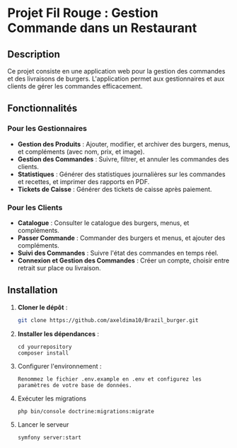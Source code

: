 # Projet Fil Rouge : Gestion Commande dans un Restaurant

## Description
Ce projet consiste en une application web pour la gestion des commandes et des livraisons de burgers. L'application permet aux gestionnaires et aux clients de gérer les commandes efficacement.

## Fonctionnalités

### Pour les Gestionnaires
- **Gestion des Produits** : Ajouter, modifier, et archiver des burgers, menus, et compléments (avec nom, prix, et image).
- **Gestion des Commandes** : Suivre, filtrer, et annuler les commandes des clients.
- **Statistiques** : Générer des statistiques journalières sur les commandes et recettes, et imprimer des rapports en PDF.
- **Tickets de Caisse** : Générer des tickets de caisse après paiement.

### Pour les Clients
- **Catalogue** : Consulter le catalogue des burgers, menus, et compléments.
- **Passer Commande** : Commander des burgers et menus, et ajouter des compléments.
- **Suivi des Commandes** : Suivre l'état des commandes en temps réel.
- **Connexion et Gestion des Commandes** : Créer un compte, choisir entre retrait sur place ou livraison.

## Installation

1. **Cloner le dépôt** :
   ```bash
   git clone https://github.com/axeldima10/Brazil_burger.git
2. **Installer les dépendances** :
   ```
   cd yourrepository
   composer install
3. Configurer l'environnement :
   ```
   Renommez le fichier .env.example en .env et configurez les paramètres de votre base de données.
5. Exécuter les migrations
   ```
   php bin/console doctrine:migrations:migrate
6. Lancer le serveur
   ```
   symfony server:start

   
   
